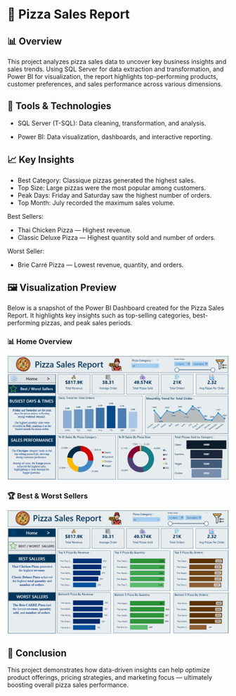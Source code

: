 # 🍕 Pizza Sales Report
## 📊 Overview

This project analyzes pizza sales data to uncover key business insights and sales trends. Using SQL Server for data extraction and transformation, and Power BI for visualization, the report highlights top-performing products, customer preferences, and sales performance across various dimensions.

## 🧰 Tools & Technologies

- SQL Server (T-SQL): Data cleaning, transformation, and analysis.
  
- Power BI: Data visualization, dashboards, and interactive reporting.

## 📈 Key Insights

  - Best Category: Classique pizzas generated the highest sales.
  - Top Size: Large pizzas were the most popular among customers.
  - Peak Days: Friday and Saturday saw the highest number of orders.
  - Top Month: July recorded the maximum sales volume.
    
  Best Sellers:
  - Thai Chicken Pizza — Highest revenue.
  - Classic Deluxe Pizza — Highest quantity sold and number of orders.
  
  Worst Seller:
  - Brie Carré Pizza — Lowest revenue, quantity, and orders.

## 🖼️ Visualization Preview

Below is a snapshot of the Power BI Dashboard created for the Pizza Sales Report. It highlights key insights such as top-selling categories, best-performing pizzas, and peak sales periods.

### 📊 Home Overview

![Pizza_Sales_Report](Home.png)

### 🏆 Best & Worst Sellers

![Pizza_Sales_Report](Best_Worst_Sallers.png)

## 📌 Conclusion

This project demonstrates how data-driven insights can help optimize product offerings, pricing strategies, and marketing focus — ultimately boosting overall pizza sales performance.
